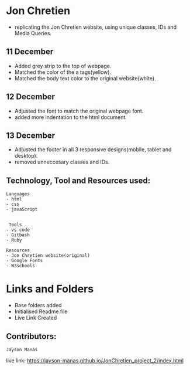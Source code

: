 # Jon Chretien 

- replicating the Jon Chretien website, using unique classes, IDs and Media Queries.

## 11 December 

- Added grey strip to the top of webpage.
- Matched the color of the a tags(yellow).
- Matched the body text color to the original website(white).

## 12 December 

- Adjusted the font to match the original webpage font. 
- added more indentation to the html document.

## 13 December

- Adjusted the footer in all 3 responsive designs(mobile, tablet and desktop).
- removed unneccesary classes and IDs.

## Technology, Tool and Resources used:

```
Languages
- html 
- css
- javaScript


```

```
 Tools
- vs code
- Gitbash
- Ruby

 ```

 ```
 Resources
 - Jon Chretien website(original)
 - Google Fonts
 - W3schools
 
 ````

 # Links and Folders
 - Base folders added
 - Initialised Readme file
 - Live Link Created

 ## Contributors: 
    Jayson Manas
   

 live link: https://jayson-manas.github.io/JonChretien_project_2/index.html
 

